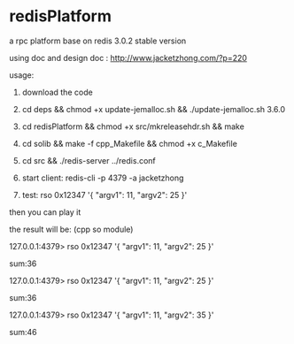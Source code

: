 # redisPlatform
a rpc platform base on redis 3.0.2 stable version

using doc and design doc :
http://www.jacketzhong.com/?p=220

usage:
1. download the code

2. cd deps && chmod +x update-jemalloc.sh && ./update-jemalloc.sh 3.6.0

3. cd redisPlatform && chmod +x src/mkreleasehdr.sh && make

4. cd solib && make -f cpp_Makefile && chmod +x c_Makefile

5. cd src && ./redis-server ../redis.conf

6. start client: redis-cli -p 4379 -a jacketzhong

7. test: rso 0x12347 '{ "argv1": 11, "argv2": 25 }'


then you can play it


the result will be: (cpp so module)

127.0.0.1:4379> rso 0x12347 '{ "argv1": 11, "argv2": 25 }'

sum:36

127.0.0.1:4379> rso 0x12347 '{ "argv1": 11, "argv2": 25 }'

sum:36

127.0.0.1:4379> rso 0x12347 '{ "argv1": 11, "argv2": 35 }'

sum:46
